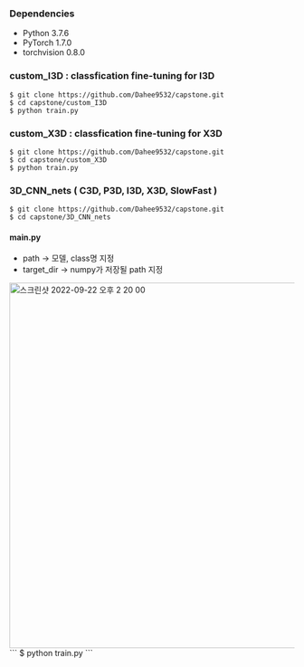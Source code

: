 ### Dependencies
* Python 3.7.6
* PyTorch 1.7.0 
* torchvision 0.8.0 

### custom_I3D : classfication fine-tuning for I3D
```
$ git clone https://github.com/Dahee9532/capstone.git
$ cd capstone/custom_I3D
$ python train.py
```

### custom_X3D : classfication fine-tuning for X3D
``` 
$ git clone https://github.com/Dahee9532/capstone.git
$ cd capstone/custom_X3D
$ python train.py
```


### 3D_CNN_nets ( C3D, P3D, I3D, X3D, SlowFast )
``` 
$ git clone https://github.com/Dahee9532/capstone.git
$ cd capstone/3D_CNN_nets
```

#### main.py
* path → 모델, class명 지정
* target_dir → numpy가 저장될 path 지정

<img width="646" alt="스크린샷 2022-09-22 오후 2 20 00" src="https://user-images.githubusercontent.com/107235450/191664465-e08f172b-f3a2-4150-b338-991fe14de988.png">
```
$ python train.py
```
